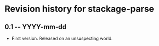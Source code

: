 # Revision history for stackage-parse

## 0.1 -- YYYY-mm-dd

* First version. Released on an unsuspecting world.
